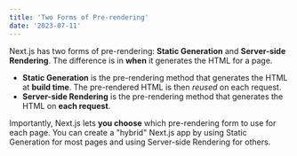 ```yaml
---
title: 'Two Forms of Pre-rendering'
date: '2023-07-11'
---
```


Next.js has two forms of pre-rendering: **Static Generation** and **Server-side Rendering**. The difference is in **when** it generates the HTML for a page.

- **Static Generation** is the pre-rendering method that generates the HTML at **build time**. The pre-rendered HTML is then _reused_ on each request.
- **Server-side Rendering** is the pre-rendering method that generates the HTML on **each request**.

Importantly, Next.js lets **you choose** which pre-rendering form to use for each page. You can create a "hybrid" Next.js app by using Static Generation for most pages and using Server-side Rendering for others.
